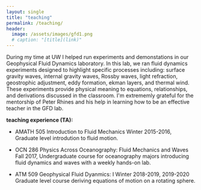 ```yaml
---
layout: single
title: "teaching"
permalink: /teaching/
header:
  image: /assets/images/gfd1.png
  # caption: "[title](link)"
---
```


During my time at UW I helped run experiments and demonstations in our Geophysical Fluid Dynamics laboratory. In this lab, we ran fluid dynamics experiments designed to highlight specific processes including: surface gravity waves, internal gravity waves, Rossby waves, light refraction, geostrophic adjustment, eddy formation, ekman layers, and thermal wind. These experiments provide physical meaning to equations, relationships, and derivations discussed in the classroom. I'm extrememly grateful for the mentorship of Peter Rhines and his help in learning how to be an effective teacher in the GFD lab.

**teaching experience (TA):**

- AMATH 505 Introduction to Fluid Mechanics Winter 2015-2016, Graduate level introdution to fluid motion. 

- OCN 286 Physics Across Oceanography: Fluid Mechanics and Waves Fall 2017, Undergraduate course for oceanography majors introducing fluid dynamics and waves with a weekly hands-on lab. 

- ATM 509 Geophysical Fluid Dyanmics: I Winter 2018-2019, 2019-2020 Graduate level course deriving equations of motion on a rotating sphere. 
